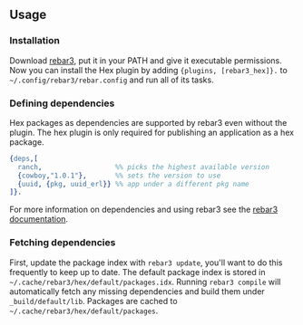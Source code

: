 ## Usage

### Installation

Download [rebar3](https://s3.amazonaws.com/rebar3/rebar3), put it in your PATH and give it executable permissions. Now you can install the Hex plugin by adding `{plugins, [rebar3_hex]}.` to `~/.config/rebar3/rebar.config` and run all of its tasks.

### Defining dependencies

Hex packages as dependencies are supported by rebar3 even without the plugin. The hex plugin is only required for publishing an application as a hex package.

```erlang
{deps,[
  ranch,                  %% picks the highest available version
  {cowboy,"1.0.1"},       %% sets the version to use
  {uuid, {pkg, uuid_erl}} %% app under a different pkg name
]}.
```

For more information on dependencies and using rebar3 see the [rebar3 documentation](https://www.rebar3.org/docs/dependencies).

### Fetching dependencies

First, update the package index with `rebar3 update`, you'll want to do this frequently to keep up to date. The default package index is stored in `~/.cache/rebar3/hex/default/packages.idx`. Running `rebar3 compile` will automatically fetch any missing dependencies and build them under `_build/default/lib`. Packages are cached to `~/.cache/rebar3/hex/default/packages`.
